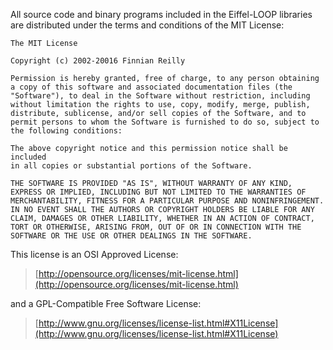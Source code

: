 All source code and binary programs included in the Eiffel-LOOP libraries
are distributed under the terms and conditions of the MIT License:

    The MIT License

    Copyright (c) 2002-20016 Finnian Reilly

    Permission is hereby granted, free of charge, to any person obtaining
    a copy of this software and associated documentation files (the
    "Software"), to deal in the Software without restriction, including
    without limitation the rights to use, copy, modify, merge, publish,
    distribute, sublicense, and/or sell copies of the Software, and to
    permit persons to whom the Software is furnished to do so, subject to
    the following conditions:

    The above copyright notice and this permission notice shall be included
    in all copies or substantial portions of the Software.

    THE SOFTWARE IS PROVIDED "AS IS", WITHOUT WARRANTY OF ANY KIND,
    EXPRESS OR IMPLIED, INCLUDING BUT NOT LIMITED TO THE WARRANTIES OF
    MERCHANTABILITY, FITNESS FOR A PARTICULAR PURPOSE AND NONINFRINGEMENT.
    IN NO EVENT SHALL THE AUTHORS OR COPYRIGHT HOLDERS BE LIABLE FOR ANY
    CLAIM, DAMAGES OR OTHER LIABILITY, WHETHER IN AN ACTION OF CONTRACT,
    TORT OR OTHERWISE, ARISING FROM, OUT OF OR IN CONNECTION WITH THE
    SOFTWARE OR THE USE OR OTHER DEALINGS IN THE SOFTWARE.

This license is an OSI Approved License:

> [http://opensource.org/licenses/mit-license.html](http://opensource.org/licenses/mit-license.html)

and a GPL-Compatible Free Software License:

> [http://www.gnu.org/licenses/license-list.html#X11License](http://www.gnu.org/licenses/license-list.html#X11License)
